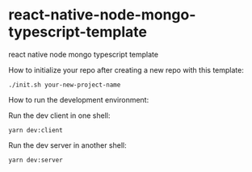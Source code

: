 # react-native-node-mongo-typescript-template

react native node mongo typescript template

How to initialize your repo after creating a new repo with this template:

```
./init.sh your-new-project-name
```

How to run the development environment:

Run the dev client in one shell:

```
yarn dev:client
```

Run the dev server in another shell:

```
yarn dev:server
```
